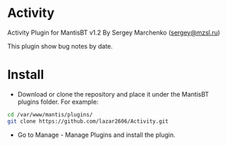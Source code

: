 Activity
================

Activity Plugin for MantisBT v1.2
By Sergey Marchenko (sergey@mzsl.ru)


This plugin show bug notes by date.

Install
================
- Download or clone the repository and place it under the MantisBT plugins folder. For example:

```bash
cd /var/www/mantis/plugins/
git clone https://github.com/lazar2606/Activity.git
```

- Go to Manage - Manage Plugins and install the plugin.
